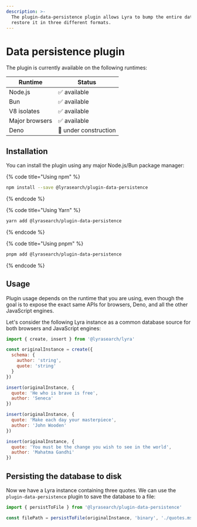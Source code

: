 ```yaml
---
description: >-
  The plugin-data-persistence plugin allows Lyra to bump the entire database and
  restore it in three different formats.
---
```


# Data persistence plugin

The plugin is currently available on the following runtimes:

| Runtime        | Status                 |
| -------------- | ---------------------- |
| Node.js        | ✅  available           |
| Bun            | ✅  available           |
| V8 isolates    | ✅  available           |
| Major browsers | ✅  available           |
| Deno           | 🚧  under construction |

## Installation

You can install the plugin using any major Node.js/Bun package manager:

{% code title="Using npm" %}
```bash
npm install --save @lyrasearch/plugin-data-persistence
```
{% endcode %}

{% code title="Using Yarn" %}
```bash
yarn add @lyrasearch/plugin-data-persistence
```
{% endcode %}

{% code title="Using pnpm" %}
```bash
pnpm add @lyrasearch/plugin-data-persistence
```
{% endcode %}

## Usage

Plugin usage depends on the runtime that you are using, even though the goal is to expose the exact same APIs for browsers, Deno, and all the other JavaScript engines.

Let's consider the following Lyra instance as a common database source for both browsers and JavaScript engines:

```javascript
import { create, insert } from '@lyrasearch/lyra'

const originalInstance = create({
  schema: {
    author: 'string',
    quote: 'string'
  }
})

insert(originalInstance, {
  quote: 'He who is brave is free',
  author: 'Seneca'
})

insert(originalInstance, {
  quote: 'Make each day your masterpiece',
  author: 'John Wooden'
})

insert(originalInstance, {
  quote: 'You must be the change you wish to see in the world',
  author: 'Mahatma Gandhi'
})
```

## Persisting the database to disk[​](https://docs.lyrajs.io/plugins/plugin-data-persistence#persisting-the-database-to-disk) <a href="#persisting-the-database-to-disk" id="persisting-the-database-to-disk"></a>

Now we have a Lyra instance containing three quotes. We can use the `plugin-data-persistence` plugin to save the database to a file:

```javascript
import { persistToFile } from '@lyrasearch/plugin-data-persistence'

const filePath = persistToFile(originalInstance, 'binary', './quotes.msp')
```
